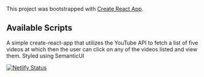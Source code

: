 This project was bootstrapped with [Create React App](https://github.com/facebook/create-react-app).

## Available Scripts

A simple create-react-app that utilizes the YouTube API to fetch a list of five videos at which then the user can click on any of the videos listed and view them. Styled using SemanticUI

[![Netlify Status](https://api.netlify.com/api/v1/badges/61dda6fc-480a-4d71-a7b2-7a481ea6b800/deploy-status)](https://app.netlify.com/sites/simpleyoutubevideoplayer/deploys)
